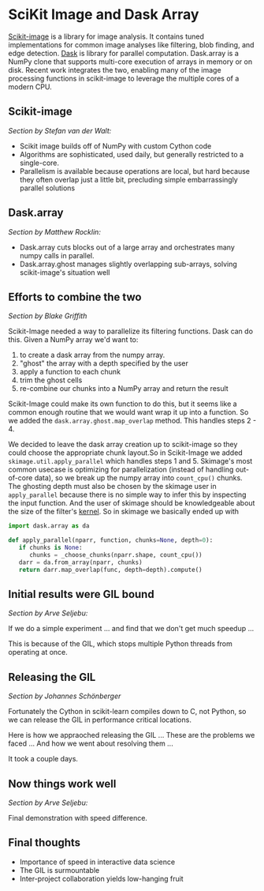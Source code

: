 SciKit Image and Dask Array
===========================

[Scikit-image](http://scikit-image.org/) is a library for image analysis.  It
contains tuned implementations for common image analyses like filtering, blob
finding, and edge detection.
[Dask](http://dask.pydata.org) is library for parallel computation.
Dask.array is a NumPy clone that supports multi-core execution of arrays in
memory or on disk.
Recent work integrates the two, enabling many of the image processing functions
in scikit-image to leverage the multiple cores of a modern CPU.


Scikit-image
------------

*Section by Stefan van der Walt:*

*  Scikit image builds off of NumPy with custom Cython code
*  Algorithms are sophisticated, used daily, but generally restricted to
   a single-core.
*  Parallelism is available because operations are local, but hard because they
   often overlap just a little bit, precluding simple embarrassingly parallel
   solutions


Dask.array
----------

*Section by Matthew Rocklin:*

*   Dask.array cuts blocks out of a large array and orchestrates many numpy
    calls in parallel.
*   Dask.array.ghost manages slightly overlapping sub-arrays, solving
    scikit-image's situation well


Efforts to combine the two
--------------------------

*Section by Blake Griffith*

Scikit-Image needed a way to parallelize its filtering functions. Dask can do this. Given a NumPy array we'd want to:

1. to create a dask array from the numpy array.
2. "ghost" the array with a depth specified by the user
3. apply a function to each chunk
4. trim the ghost cells
5. re-combine our chunks into a NumPy array and return the result

Scikit-Image could make its own function to do this, but it seems like a common enough routine that we would want wrap it up into a function. So we added the `dask.array.ghost.map_overlap` method. This handles steps 2 - 4.

We decided to leave the dask array creation up to scikit-image so they could choose the appropriate chunk layout.So in Scikit-Image we added `skimage.util.apply_parallel` which handles steps 1 and 5. Skimage's most common usecase is optimizing for parallelization (instead of handling out-of-core data), so we break up the numpy array into `count_cpu()` chunks. The ghosting depth must also be chosen by the skimage user in `apply_parallel` because there is no simple way to infer this by inspecting the input function. And the user of skimage should be knowledgeable about the size of the filter's [kernel](https://en.wikipedia.org/wiki/Kernel_%28image_processing%29).  So in skimage we basically ended up with

```python
import dask.array as da

def apply_parallel(nparr, function, chunks=None, depth=0):
   if chunks is None:
      chunks = _choose_chunks(nparr.shape, count_cpu())
   darr = da.from_array(nparr, chunks)
   return darr.map_overlap(func, depth=depth).compute()
```

Initial results were GIL bound
------------------------------

*Section by Arve Seljebu:*

If we do a simple experiment ... and find that we don't get much speedup ...

This is because of the GIL, which stops multiple Python threads from operating
at once.


Releasing the GIL
-----------------

*Section by Johannes Schönberger*

Fortunately the Cython in scikit-learn compiles down to C, not Python, so we
can release the GIL in performance critical locations.

Here is how we appraoched releasing the GIL ...
These are the problems we faced ...
And how we went about resolving them ...

It took a couple days.


Now things work well
--------------------

*Section by Arve Seljebu:*

Final demonstration with speed difference.


Final thoughts
--------------

*  Importance of speed in interactive data science
*  The GIL is surmountable
*  Inter-project collaboration yields low-hanging fruit
